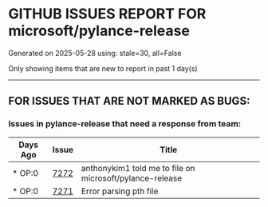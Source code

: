 
# GITHUB ISSUES REPORT FOR microsoft/pylance-release


Generated on 2025-05-28 using: stale=30, all=False


Only showing items that are new to report in past 1 day(s)


---

## FOR ISSUES THAT ARE NOT MARKED AS BUGS:


### Issues in pylance-release that need a response from team:

| Days Ago | Issue | Title |
| --- | --- | --- |
 | \* OP:0  |[7272](https://github.com/microsoft/pylance-release/issues/7272 "anthonykim1 told me to file on microsoft/pylance-release")  |anthonykim1 told me to file on microsoft/pylance-release |
 | \* OP:0  |[7271](https://github.com/microsoft/pylance-release/issues/7271 "Error parsing pth file")  |Error parsing pth file |




















